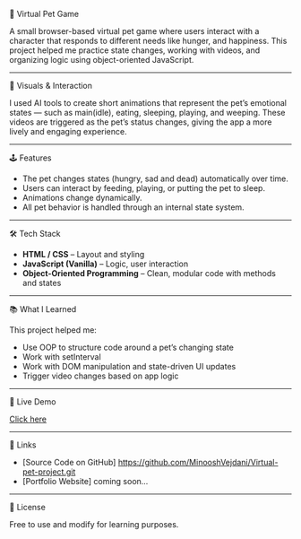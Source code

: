 🐾 Virtual Pet Game

A small browser-based virtual pet game where users interact with a character that responds to different needs like hunger, and happiness. This project helped me practice state changes, working with videos, and organizing logic using object-oriented JavaScript.

---

🎥 Visuals & Interaction

I used AI tools to create short animations that represent the pet’s emotional states — such as main(idle), eating, sleeping, playing, and weeping. These videos are triggered as the pet’s status changes, giving the app a more lively and engaging experience.

---

🕹️ Features

- The pet changes states (hungry, sad and dead) automatically over time.
- Users can interact by feeding, playing, or putting the pet to sleep.
- Animations change dynamically.
- All pet behavior is handled through an internal state system.

---

🛠️ Tech Stack

- **HTML / CSS** – Layout and styling 
- **JavaScript (Vanilla)** – Logic, user interaction  
- **Object-Oriented Programming** – Clean, modular code with methods and states  

---

📚 What I Learned

This project helped me:
- Use OOP to structure code around a pet’s changing state
- Work with setInterval
- Work with DOM manipulation and state-driven UI updates
- Trigger video changes based on app logic

---

 🚀 Live Demo

[Click here](https://minooshvejdani.github.io/Virtual-pet-project/)

---

 🔗 Links

- [Source Code on GitHub] https://github.com/MinooshVejdani/Virtual-pet-project.git 
- [Portfolio Website] coming soon...

---


📄 License

Free to use and modify for learning purposes.

